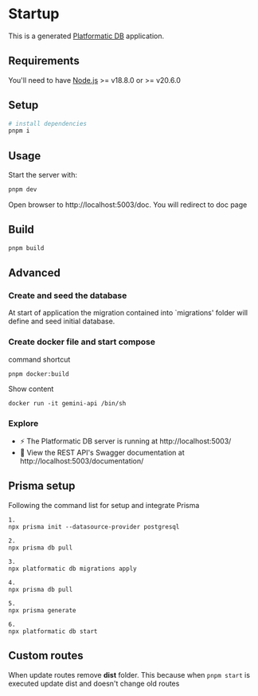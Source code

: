 # Startup

This is a generated [Platformatic DB](https://docs.platformatic.dev/docs/reference/db/introduction) application.

## Requirements

You'll need to have [Node.js](https://nodejs.org/) >= v18.8.0 or >= v20.6.0

## Setup

```bash
# install dependencies
pnpm i
```

## Usage

Start the server with:

```bash
pnpm dev
```

Open browser to http://localhost:5003/doc. You will redirect to doc page

## Build

```bash
pnpm build

```

## Advanced

### Create and seed the database

At start of application the migration contained into `migrations' folder will define and seed initial database.

### Create docker file and start compose

command shortcut

```
pnpm docker:build
```

Show content

```
docker run -it gemini-api /bin/sh
```

### Explore

- ⚡ The Platformatic DB server is running at http://localhost:5003/
- 📔 View the REST API's Swagger documentation at http://localhost:5003/documentation/

## Prisma setup
Following the command list for setup and integrate Prisma
```
1. 
npx prisma init --datasource-provider postgresql

2. 
npx prisma db pull

3.
npx platformatic db migrations apply

4.
npx prisma db pull

5.
npx prisma generate

6.
npx platformatic db start
```

## Custom routes
When update routes remove **dist** folder. This because when `pnpm start` is executed update dist and doesn't change old routes